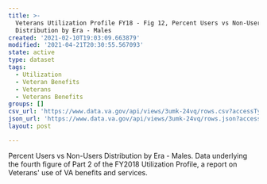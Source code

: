 ```yaml
---
title: >-
  Veterans Utilization Profile FY18 - Fig 12, Percent Users vs Non-Users
  Distribution by Era - Males
created: '2021-02-10T19:03:09.663879'
modified: '2021-04-21T20:30:55.567093'
state: active
type: dataset
tags:
  - Utilization
  - Veteran Benefits
  - Veterans
  - Veterans Benefits
groups: []
csv_url: 'https://www.data.va.gov/api/views/3umk-24vq/rows.csv?accessType=DOWNLOAD'
json_url: 'https://www.data.va.gov/api/views/3umk-24vq/rows.json?accessType=DOWNLOAD'
layout: post

---
```

Percent Users vs Non-Users Distribution by Era - Males. Data underlying the fourth figure of Part 2 of the FY2018 Utilization Profile, a report on Veterans' use of VA benefits and services.
